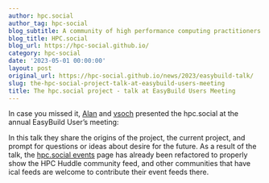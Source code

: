 ```yaml
---
author: hpc.social
author_tag: hpc-social
blog_subtitle: A community of high performance computing practitioners and friends.
blog_title: HPC.social
blog_url: https://hpc-social.github.io/
category: hpc-social
date: '2023-05-01 00:00:00'
layout: post
original_url: https://hpc-social.github.io/news/2023/easybuild-talk/
slug: the-hpc-social-project-talk-at-easybuild-users-meeting
title: The hpc.social project - talk at EasyBuild Users Meeting
---
```


<p>In case you missed it, <a href="https://github.com/alansill">Alan</a> and <a href="https://github.com/vsoch">vsoch</a>
presented the hpc.social at the annual EasyBuild User’s meeting:</p>




<p>In this talk they share the origins of the project, the current project, and
prompt for questions or ideas about desire for the future. As a result of the talk,
the <a href="https://hpc.social/events/">hpc.social events</a> page has already been refactored
to properly show the HPC Huddle community feed, and other communities that have ical
feeds are welcome to contribute their event feeds there.</p>